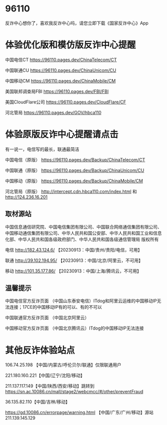 # 96110
反诈中心想你了，喜欢我反诈中心吗，请您立即下载《国家反诈中心》App

# 体验优化版和模仿版反诈中心提醒

中国电信CT https://96110.pages.dev/ChinaTelecom/CT

中国联通CU https://96110.pages.dev/ChinaUnicom/CU

中国移动CM https://96110.pages.dev/ChinaMobile/CM

美国联邦调查局FBI https://96110.pages.dev/FBI/FBI

美国CloudFlare公司 https://96110.pages.dev/CloudFlare/CF

河北管局 https://96110.pages.dev/GOV/hbca110


# 体验原版反诈中心提醒请点击

有一说一，电信写的最长，联通最简洁

中国电信（原版） https://96110.pages.dev/Backup/ChinaTelecom/CT

中国联通（原版） https://96110.pages.dev/Backup/ChinaUnicom/CU

中国移动（原版） https://96110.pages.dev/Backup/ChinaMobile/CM

河北管局（原版） http://intercept.cdn.hbca110.com/index.html 和 http://124.236.16.201

## 取材源站

中国信息通信研究院、中国电信集团有限公司、中国联合网络通信集团有限公司、中国移动通信集团有限公司、中华人民共和国公安部、中华人民共和国工业和信息化部、中华人民共和国各级政府部门、中华人民共和国各级通信管理局 版权所有

电信 http://182.43.124.6/ 【20230913：中国/贵州/贵阳/电信，可用】

联通 http://39.102.194.95/ 【20230913：中国/北京/阿里云，不可用】

移动 http://101.35.177.86/ 【20230913：中国/上海/腾讯云，不可用】

## 温馨提示

中国电信官方反诈页面 （中国山东泰安电信）ITdog和阿里云运维的中国移动IP无法连接；17CE的中国移动IP有的可以、有的不可以

中国联通官方反诈页面 （中国北京阿里云）

中国移动官方反诈页面 （中国北京腾讯云）ITdog的中国移动IP无法连接

# 其他反诈体验站点
106.74.25.198 【中国/内蒙古/呼伦贝尔/联通】仅限联通用户

221.180.160.221【中国/辽宁/沈阳/移动】

211.137.117.149【中国/陕西/西安/移动】跳转到 https://sn.ac.10086.cn/mall/stage2/webcmcc/#/other/preventFraud

36.135.82.110【中国/吉林/移动】

https://gd.10086.cn/errorpage/warning.html 【中国/广东/广州/移动】源站 211.139.145.129

